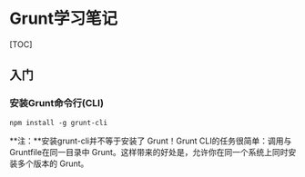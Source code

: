 # Grunt学习笔记

[TOC]

## 入门

### 安装Grunt命令行(CLI)
``` shell
npm install -g grunt-cli
```
**注：**安装grunt-cli并不等于安装了 Grunt！Grunt CLI的任务很简单：调用与Gruntfile在同一目录中 Grunt。这样带来的好处是，允许你在同一个系统上同时安装多个版本的 Grunt。


